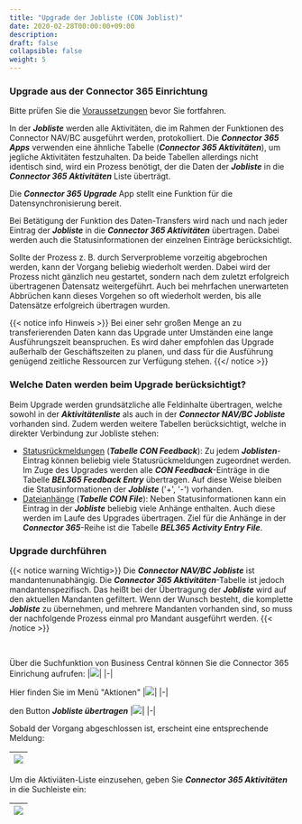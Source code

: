 ```yaml
---
title: "Upgrade der Jobliste (CON Joblist)"
date: 2020-02-28T00:00:00+09:00
description: 
draft: false
collapsible: false
weight: 5
---
```

### Upgrade aus der Connector 365 Einrichtung

Bitte prüfen Sie die [Voraussetzungen](/de-de/apps/connector-upgrade/first-steps/introduction) bevor Sie fortfahren.

In der ***Jobliste*** werden alle Aktivitäten, die im Rahmen der Funktionen des Connector NAV/BC ausgeführt werden, protokolliert.
Die ***Connector 365 Apps*** verwenden eine ähnliche Tabelle (***Connector 365 Aktivitäten***), um jegliche Aktivitäten festzuhalten.
Da beide Tabellen allerdings nicht identisch sind, wird ein Prozess benötigt, der die Daten der ***Jobliste*** in die ***Connector 365 Aktivitäten*** Liste überträgt.

Die ***Connector 365 Upgrade*** App stellt eine Funktion für die Datensynchronisierung bereit.

Bei Betätigung der Funktion des Daten-Transfers wird nach und nach jeder Eintrag der ***Jobliste*** in die ***Connector 365 Aktivitäten*** übertragen.
Dabei werden auch die Statusinformationen der einzelnen Einträge berücksichtigt. 

Sollte der Prozess z. B. durch Serverprobleme vorzeitig abgebrochen werden, kann der Vorgang beliebig wiederholt werden. Dabei wird der Prozess nicht gänzlich neu gestartet, sondern nach dem zuletzt erfolgreich übertragenen Datensatz weitergeführt. Auch bei mehrfachen unerwarteten Abbrüchen kann dieses Vorgehen so oft wiederholt werden, bis alle Datensätze erfolgreich übertragen wurden.

{{< notice info Hinweis >}}
Bei einer sehr großen Menge an zu transferierenden Daten kann das Upgrade unter Umständen eine lange Ausführungszeit beanspruchen.
Es wird daher empfohlen das Upgrade außerhalb der Geschäftszeiten zu planen, und dass für die Ausführung genügend zeitliche Ressourcen zur Verfügung stehen.
{{</ notice >}}

### Welche Daten werden beim Upgrade berücksichtigt?

Beim Upgrade werden grundsätzliche alle Feldinhalte übertragen, welche sowohl in der ***Aktivitätenliste*** als auch in der ***Connector NAV/BC Jobliste*** vorhanden sind.
Zudem werden weitere Tabellen berücksichtigt, welche in direkter Verbindung zur Jobliste stehen:
* <u>Statusrückmeldungen</u> (***Tabelle CON Feedback***):
    Zu jedem ***Joblisten***-Eintrag können beliebig viele Statusrückmeldungen zugeordnet werden. Im Zuge des Upgrades werden alle ***CON Feedback***-Einträge in die Tabelle ***BEL365 Feedback Entry*** übertragen. Auf diese Weise bleiben die Statusinformationen der ***Jobliste*** ('+', '-') vorhanden.
* <u>Dateianhänge</u> (***Tabelle CON File***):
    Neben Statusinformationen kann ein Eintrag in der ***Jobliste*** beliebig viele Anhänge enthalten. Auch diese werden im Laufe des Upgrades übertragen.
    Ziel für die Anhänge in der ***Connector 365***-Reihe ist die Tabelle ***BEL365 Activity Entry File***.

### Upgrade durchführen


{{< notice warning Wichtig>}}
Die ***Connector NAV/BC Jobliste*** ist mandantenunabhängig. Die ***Connector 365 Aktivitäten***-Tabelle ist jedoch mandantenspezifisch.
Das heißt bei der Übertragung der ***Jobliste*** wird auf den aktuellen Mandanten gefiltert. Wenn der Wunsch besteht, die komplette ***Jobliste*** zu übernehmen, und mehrere Mandanten vorhanden sind, so muss der nachfolgende Prozess einmal pro Mandant ausgeführt werden.
{{< /notice >}}

<br>

Über die Suchfunktion von Business Central können Sie die Connector 365 Einrichung aufrufen:
|![](/images/apps/Base/suche_connector_einr_de.png)|
|-|

Hier finden Sie im Menü "Aktionen"
|![](/images/apps/Upgrade%20App/connector_einrichtung_aktionen.png)|
|-|

den Button ***Jobliste übertragen***
|![](/images/apps/Upgrade%20App/button_transferiere_jobliste.png)|
|-|

Sobald der Vorgang abgeschlossen ist, erscheint eine entsprechende Meldung:

|![](/images/apps/Upgrade%20App/joblist_transfer_beendet.png)|
|-|

Um die Aktiviäten-Liste einzusehen, geben Sie ***Connector 365 Aktivitäten*** in die Suchleiste ein:

|![](/images/apps/Upgrade%20App/aktivitäten_suche.png)|
|-|